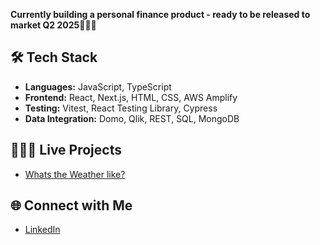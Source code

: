 **Currently building a personal finance product - ready to be released to market Q2 2025**🕺🏻🚀

## 🛠️ Tech Stack

- **Languages:** JavaScript, TypeScript
- **Frontend:** React, Next.js, HTML, CSS, AWS Amplify
- **Testing:** Vitest, React Testing Library, Cypress
- **Data Integration:** Domo, Qlik, REST, SQL, MongoDB

## 👷🏼‍♂️ Live Projects 

- [Whats the Weather like?](https://whatstheweatherlike.vercel.app/)

## 🌐 Connect with Me

- [LinkedIn](https://www.linkedin.com/in/gregmunro90/)
